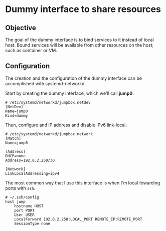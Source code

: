# Dummy interface to share resources

## Objective
The goal of the dummy interface is to bind services to it instead of local host. Bound services will be available from other resources on the host; such as container or VM.

## Configuration

The creation and the configuration of the dummy interface can be accomplished with systemd-networkd.

Start by creating the dummy interface, which we'll call **jump0**.

```systemd
# /etc/systemd/networkd/jumpbox.netdev
[NetDev]
Name=jump0
Kind=dummy
```

Then, configure and IP address and disable IPv6 link-local.

```systemd
# /etc/systemd/networkd/jumpbox.network
[Match]
Name=jump0

[Address]
DHCP=none
Address=192.0.2.250/30

[Network]
LinkLocalAddressing=ipv4
```

The most common way that I use this interface is when I'm local fowarding ports with `ssh`.
```ssh_config
# ~/.ssh/config
host jump
    hostname HOST
    port PORT
    User USER
    LocalForward 192.0.2.250:LOCAL_PORT REMOTE_IP:REMOTE_PORT
    SessionType none
```
